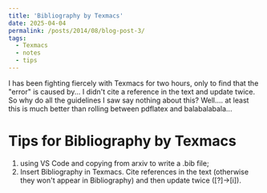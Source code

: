 ```yaml
---
title: 'Bibliography by Texmacs'
date: 2025-04-04
permalink: /posts/2014/08/blog-post-3/
tags:
  - Texmacs
  - notes
  - tips
---
```


I has been fighting fiercely with Texmacs for two hours, only to find that the "error" is caused by... I didn't cite a reference in the text and update twice. So why do all the guidelines I saw say nothing about this? Well.... at least this is much better than rolling between pdflatex and balabalabala...

Tips for Bibliography by Texmacs
======
1. using VS Code and copying from arxiv to write a .bib file; 
2. Insert Bibliography in Texmacs. Cite references in the text (otherwise they won't appear in Bibliography) and then update twice ([?]->[i]).

